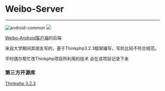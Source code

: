 # Weibo-Server
----
![android-common](https://img.shields.io/badge/Weibo--Server-0.0.1-brightgreen.svg) [![](https://img.shields.io/badge/License-Apache%202.0-brightgreen.svg)]()


[Weibo-Android客户端](https://github.com/xuhaoyang/Weibo-Android)的后端

来自大学期间其朋友写的，基于Thinkphp3.2.3框架编写，写的比较不符合规范。

平时偶尔帮忙改Thinkphp项目所利用的技术 会在该项目记录下来

### 第三方开源库
[Thinkphp 3.2.3](https://github.com/top-think/thinkphp)
